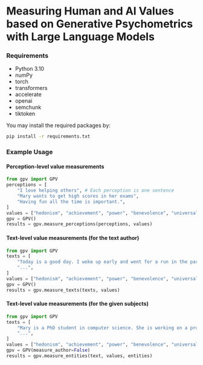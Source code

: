 # Measuring Human and AI Values based on Generative Psychometrics with Large Language Models

### Requirements
- Python 3.10
- numPy
- torch
- transformers
- accelerate
- openai
- semchunk
- tiktoken

You may install the required packages by:
```bash
pip install -r requirements.txt
```

### Example Usage

#### Perception-level value measurements
```python
from gpv import GPV
perceptions = [
    "I love helping others", # Each perception is one sentence
    "Mary wants to get high scores in her exams",
    "Having fun all the time is important.",
]
values = ["hedonism", "achievement", "power", "benevolence", "universalism"]
gpv = GPV()
results = gpv.measure_perceptions(perceptions, values)
```

#### Text-level value measurements (for the text author)
```python
from gpv import GPV
texts = [
    "Today is a good day. I woke up early and went for a run in the park. The weather was perfect, and I felt energized. After my run, I had a healthy breakfast and spent some time reading a book. In the afternoon, I met up with some friends for lunch, and we had a great time catching up. I feel grateful for the wonderful day I had and look forward to more days like this...", # An example of a blog post
    "...",
]
values = ["hedonism", "achievement", "power", "benevolence", "universalism"]
gpv = GPV()
results = gpv.measure_texts(texts, values)
```

#### Text-level value measurements (for the given subjects)
```python
from gpv import GPV
texts = [
    "Mary is a PhD student in computer science. She is working on a project that aims to develop a new algorithm for image recognition. She is very passionate about her work and spends most of her time in the lab. She is determined to make a breakthrough in her field and become a successful researcher. Henry, on the other hand, is a high school student who is struggling with his grades. He is not interested in studying and spends most of his time playing video games. He is not motivated to do well in school and often skips classes. He dreams of becoming a professional gamer and making a living by playing video games.",
    "...",
]
values = ["hedonism", "achievement", "power", "benevolence", "universalism"]
gpv = GPV(measure_author=False)
results = gpv.measure_entities(text, values, entities)
```
